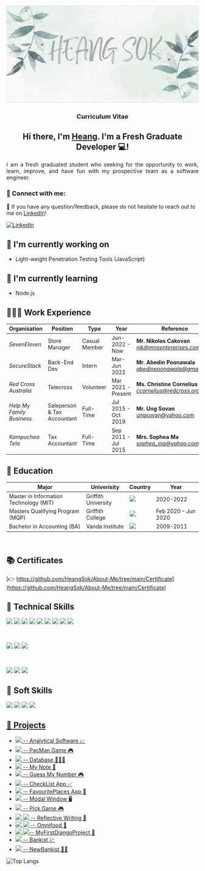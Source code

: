 <p align="center">
<img href="https://heangsok.github.io/myFirstWeb/project.html" target="_blank" width="1000" alt="my banner" src="https://github.com/HeangSok/About-Me/blob/main/Certificate/cover-page.png">

</p>

<h3 align="center">
Curriculum Vitae 
</h3>

<h2 align="center">
Hi there, I'm <a href="https://github.com/HeangSok/About-Me" target="_blank">Heang</a>. I'm a Fresh Graduate Developer 💻!
</h2> 

<p align="justify"> 
I am a fresh graduated student who seeking for the opportunity to work, learn, improve, and have fun with my prospective team as a software engineer.

</p>



### 🤝 Connect with me:

💬 If you have any question/feedback, please do not hesitate to reach out to me on [LinkedIn](https://www.linkedin.com/in/heang-sok-07848420a/)!

[![LinkedIn](https://img.shields.io/badge/linkedin-%230077B5.svg?style=for-the-badge&logo=linkedin&logoColor=white)](https://www.linkedin.com/in/heang-sok-07848420a/)

## 🔭 I'm currently working on

- Light-weight Penetration Testing Tools (JavaScript)

## 🌱 I'm currently learning

- Node.js

## 👨🏻‍💻 Work Experience

| **Organisation** | **Position** | **Type** | **Year** | Reference |
| ------------- | ------------- | ------------- | ------------- | ------------- |
| *SevenEleven* | Store Manager | Casual Member | Jun-2022 - Now | **Mr. Nikolas Cakovan** </br> *nik@mnsenterprises.com.au*|
| *SecureStack* | Back-End Dev | Intern | Mar-Jun 2022 | **Mr. Abedin Poonawala** </br> *abedinpoonawala@gmail.com*|
| *Red Cross Australia* | Telecross | Volunteer | Mar 2021 - Present | **Ms. Christine Cornelius** </br> *ccornelius@redcross.org.au* |
| *Help My Family Business* | Saleperson & Tax Accountant | Full-Time | Jul 2015 - Oct 2019 | **Mr. Ung Sovan** </br> ungsovan@yahoo.com |
| *Kampuchea Tela* | Tax Accountant | Full-Time | Sep 2011 - Jul 2015 | **Mrs. Sophea Ma** </br> *sophea_ma@yahoo.com* |

## 📐 Education

| **Major** | **Univerisity** | **Country** | **Year** |
| ------------- | ------------- | ------------- | ------------- |
| Master in Information Technology (MIT)| Griffith University  | ![](https://img.shields.io/badge/-Australia-red) | 2020-2022 |
| Masters Qualifying Program (MQP) | Griffith College | ![](https://img.shields.io/badge/-Australia-red) | Feb 2020 – Jun 2020 |
| Bachelor in Accounting (BA)| Vanda Institute | ![](https://img.shields.io/badge/-Cambodia-blue) |2009-2011 |

</br>

## 📚 Certificates
[👉 https://github.com/HeangSok/About-Me/tree/main/Certificate](https://github.com/HeangSok/About-Me/tree/main/Certificate)


## 💼 Technical Skills

![](https://img.shields.io/badge/Code-Django-informational?style=flat&logo=django&color=black)
![](https://img.shields.io/badge/Code-Python-informational?style=flat&logo=python&color=blue)
![](https://img.shields.io/badge/Code-React-informational?style=flat&logo=react&color=61DAFB)
![](https://img.shields.io/badge/Code-JavaScript-informational?style=flat&logo=JavaScript&color=F7DF1E)
![](https://img.shields.io/badge/Code-Node.js-informational?style=flat&logo=node.js&color=brightgreen)
![](https://img.shields.io/badge/Code-HTML5-informational?style=flat&logo=HTML5&color=E34F26)
![](https://img.shields.io/badge/Code-PostgreSQL-informational?style=flat&logo=PostgreSQL&color=336791)
![](https://img.shields.io/badge/Code-SQLite-informational?style=flat&logo=SQLite&color=003B57)
![](https://img.shields.io/badge/Code-MySQL-informational?style=flat&logo=mysql&color=blue)

</br>

![](https://img.shields.io/badge/Style-Bootstrap-informational?style=flat&logo=Bootstrap&color=7952B3)
![](https://img.shields.io/badge/Style-CSS3-informational?style=flat&logo=CSS3&color=1572B6)
![](https://img.shields.io/badge/Style-styled--components-informational?style=flat&logo=styled-components&color=DB7093)

</br>

<!-- ![](https://img.shields.io/badge/Tools-Figma-informational?style=flat&logo=Figma&color=F24E1E) -->
<!-- ![](https://img.shields.io/badge/Tools-Heroku-informational?style=flat&logo=Heroku&color=430098) -->
<!-- ![](https://img.shields.io/badge/Tools-Netlify-informational?style=flat&logo=netlify&color=00C7B7) -->
![](https://img.shields.io/badge/Tools-NPM-informational?style=flat&logo=NPM&color=CB3837)
![](https://img.shields.io/badge/Tools-Git-informational?style=flat&logo=Git&color=F05032)
![](https://img.shields.io/badge/Tools-GitHub-informational?style=flat&logo=GitHub&color=181717)

## 🌱  Soft Skills

![](https://img.shields.io/badge/Soft%20Skill-Teamwork-brightgreen)
![](https://img.shields.io/badge/Soft%20Skill-Communication-green)
![](https://img.shields.io/badge/Soft%20Skill-Problem%20Solving-orange)
![](https://img.shields.io/badge/Soft%20Skill-Flexible%20%26%20Adaptable%20-blue)

## [📝 Projects](https://github.com/HeangSok?tab=repositories)

- [![](https://img.shields.io/badge/Code-Python-blue) -- Analytical Software 📈](https://github.com/HeangSok/project-1)
- [![](https://img.shields.io/badge/Code-Python-blue) -- PacMan Game 🎮](https://github.com/HeangSok/project-2)
- [![](https://img.shields.io/badge/Code-MySQL-orange) -- Database 👨🏻‍💻](https://github.com/HeangSok/project-3)
- [![](https://img.shields.io/badge/Code-React-informational?style=flat&logo=react&color=61DAFB) -- My Note 📝](https://github.com/HeangSok/MyFirstReactPoject)
- [![](https://img.shields.io/badge/Code-JavaScript-informational?style=flat&logo=JavaScript&color=F7DF1E) -- Guess My Number 🎮](https://heangsok.github.io/Guess-My-Number-/)
- [![](https://img.shields.io/badge/Code-Swift-red) -- CheckList App ✅](https://github.com/HeangSok/ChecklistApp)
- [![](https://img.shields.io/badge/Code-Swift-red) -- FavouritePlaces App 📍](https://github.com/HeangSok/FavouritePlaces)
- [![](https://img.shields.io/badge/Code-JavaScript-informational?style=flat&logo=JavaScript&color=F7DF1E) -- Modal Window 🖥](https://heangsok.github.io/Modal-Window/)
- [![](https://img.shields.io/badge/Code-JavaScript-informational?style=flat&logo=JavaScript&color=F7DF1E) -- Pick Game 🎮](https://heangsok.github.io/Pick-Game/)
- [![](https://img.shields.io/badge/Code-HTML5-informational?style=flat&logo=HTML5&color=E34F26) ![](https://img.shields.io/badge/Style-CSS3-informational?style=flat&logo=CSS3&color=1572B6) -- Reflective Writing 📝](https://heangsok.github.io/myFirstWeb/index.html)
- [![](https://img.shields.io/badge/Code-HTML5-informational?style=flat&logo=HTML5&color=E34F26) ![](https://img.shields.io/badge/Style-CSS3-informational?style=flat&logo=CSS3&color=1572B6) -- Omnifood 🍏](https://heangsok.github.io/Omnifood/)
- [![](https://img.shields.io/badge/Code-Python-informational?style=flat&logo=python&color=blue) ![](https://img.shields.io/badge/Code-Django-informational?style=flat&logo=django&color=black)-- MyFirstDjangoProject 🐍](https://github.com/HeangSok/Django-with-DennisIvy.git)
- [![](https://img.shields.io/badge/Code-JavaScript-informational?style=flat&logo=JavaScript&color=F7DF1E) -- Bankist 💹](https://heangsok.github.io/Bankist/)
- [![](https://img.shields.io/badge/Code-JavaScript-informational?style=flat&logo=JavaScript&color=F7DF1E) -- NewBankist 🧑‍💻](https://heangsok.github.io/NewBankist/)

![Top Langs](https://github-readme-stats.vercel.app/api/top-langs/?username=HeangSok&layout=compact)
